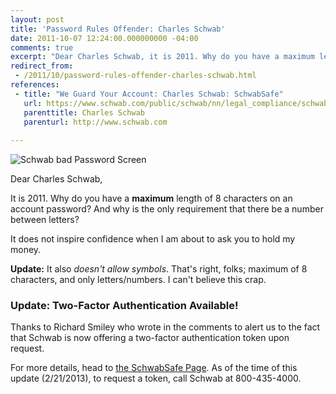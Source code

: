 ```yaml
---
layout: post
title: 'Password Rules Offender: Charles Schwab'
date: 2011-10-07 12:24:00.000000000 -04:00
comments: true
excerpt: "Dear Charles Schwab, it is 2011. Why do you have a maximum length of 8 characters on an account password?"
redirect_from: 
 - /2011/10/password-rules-offender-charles-schwab.html
references: 
 - title: "We Guard Your Account: Charles Schwab: SchwabSafe"
   url: https://www.schwab.com/public/schwab/nn/legal_compliance/schwabsafe
   parenttitle: Charles Schwab
   parenturl: http://www.schwab.com
 
---
```

![Schwab bad Password Screen]({{site.post-images}}/schwab_badpw.png)

Dear Charles Schwab,

It is 2011. Why do you have a **maximum** length of 8 characters on an account password? And why is the only requirement that there be a number between letters?

It does not inspire confidence when I am about to ask you to hold my money.

**Update:** It also *doesn't allow symbols*. That's right, folks; maximum of 8 characters, and only letters/numbers. I can't believe this crap.

### Update: Two-Factor Authentication Available!
Thanks to Richard Smiley who wrote in the comments to alert us to the fact that Schwab is now offering a two-factor authentication token upon request.

For more details, head to [the SchwabSafe Page]. As of the time of this update (2/21/2013), to request a token, call Schwab at 800-435-4000.

[the SchwabSafe Page]: https://www.schwab.com/public/schwab/nn/legal_compliance/schwabsafe
